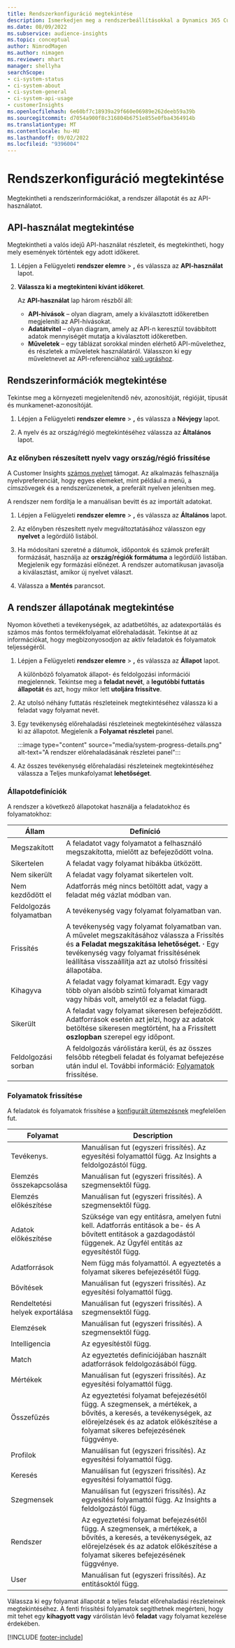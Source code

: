 ```yaml
---
title: Rendszerkonfiguráció megtekintése
description: Ismerkedjen meg a rendszerbeállításokkal a Dynamics 365 Customer Insights alkalmazásban.
ms.date: 08/09/2022
ms.subservice: audience-insights
ms.topic: conceptual
author: NimrodMagen
ms.author: nimagen
ms.reviewer: mhart
manager: shellyha
searchScope:
- ci-system-status
- ci-system-about
- ci-system-general
- ci-system-api-usage
- customerInsights
ms.openlocfilehash: 6e60bf7c18939a29f660e06989e262deeb59a39b
ms.sourcegitcommit: d7054a900f8c316804b6751e855e0fba4364914b
ms.translationtype: MT
ms.contentlocale: hu-HU
ms.lasthandoff: 09/02/2022
ms.locfileid: "9396004"
---
```

# <a name="view-system-configuration"></a>Rendszerkonfiguráció megtekintése

Megtekintheti a rendszerinformációkat, a rendszer állapotát és az API-használatot.

## <a name="view-api-usage"></a>API-használat megtekintése

Megtekintheti a valós idejű API-használat részleteit, és megtekintheti, hogy mely események történtek egy adott időkeret.

1. Lépjen a Felügyeleti **rendszer elemre** > **,** és válassza az **API-használat** lapot.

1. **Válassza ki a megtekinteni kívánt időkeret**.

   Az **API-használat** lap három részből áll:

   - **API-hívások** – olyan diagram, amely a kiválasztott időkeretben megjeleníti az API-hívásokat.
   - **Adatátvitel** – olyan diagram, amely az API-n keresztül továbbított adatok mennyiségét mutatja a kiválasztott időkeretben.
   - **Műveletek** – egy táblázat sorokkal minden elérhető API-művelethez, és részletek a műveletek használatáról. Válasszon ki egy műveletnevet az API-referenciához [való ugráshoz](https://developer.ci.ai.dynamics.com/api-details#api=CustomerInsights&operation=Get-all-instances).

## <a name="view-system-information"></a>Rendszerinformációk megtekintése

Tekintse meg a környezeti megjelenítendő név, azonosítóját, régióját, típusát és munkamenet-azonosítóját.

1. Lépjen a Felügyeleti **rendszer elemre** > **,** és válassza a **Névjegy** lapot.

1. A nyelv és az ország/régió megtekintéséhez válassza az **Általános** lapot.

### <a name="update-preferred-language-or-countryregion"></a>Az előnyben részesített nyelv vagy ország/régió frissítése

A Customer Insights [számos nyelvet](/dynamics365/get-started/availability) támogat. Az alkalmazás felhasználja nyelvpreferenciát, hogy egyes elemeket, mint például a menü, a címszövegek és a rendszerüzenetek, a preferált nyelven jelenítsen meg.

A rendszer nem fordítja le a manuálisan bevitt és az importált adatokat.

1. Lépjen a Felügyeleti **rendszer elemre** > **,** és válassza az **Általános** lapot.

1. Az előnyben részesített nyelv megváltoztatásához válasszon egy **nyelvet** a legördülő listából.

1. Ha módosítani szeretné a dátumok, időpontok és számok preferált formázását, használja az **ország/régiók formátuma** a legördülő listában. Megjelenik egy formázási előnézet. A rendszer automatikusan javasolja a kiválasztást, amikor új nyelvet választ.

1. Válassza a **Mentés** parancsot.

## <a name="view-system-status"></a>A rendszer állapotának megtekintése

Nyomon követheti a tevékenységek, az adatbetöltés, az adatexportálás és számos más fontos termékfolyamat előrehaladását. Tekintse át az információkat, hogy megbizonyosodjon az aktív feladatok és folyamatok teljességéről.

1. Lépjen a Felügyeleti **rendszer elemre** > **,** és válassza az **Állapot** lapot.

   A különböző folyamatok állapot- és feldolgozási információi megjelennek. Tekintse meg a **feladat nevét**, a **legutóbbi futtatás állapotát** és azt, hogy mikor lett **utoljára frissítve**.

1. Az utolsó néhány futtatás részleteinek megtekintéséhez válassza ki a feladat vagy folyamat nevét.

1. Egy tevékenység előrehaladási részleteinek megtekintéséhez válassza ki az állapotot. Megjelenik a **Folyamat részletei** panel.

   :::image type="content" source="media/system-progress-details.png" alt-text="A rendszer előrehaladásának részletei panel":::

1. Az összes tevékenység előrehaladási részleteinek megtekintéséhez válassza a Teljes munkafolyamat **lehetőséget**.

### <a name="status-definitions"></a>Állapotdefiníciók

A rendszer a következő állapotokat használja a feladatokhoz és folyamatokhoz:

|Állam  |Definíció  |
|---------|---------|
|Megszakított |A feladatot vagy folyamatot a felhasználó megszakította, mielőtt az befejeződött volna.   |
|Sikertelen   |A feladat vagy folyamat hibákba ütközött.         |
|Nem sikerült  |A feladat vagy folyamat sikertelen volt.  |
|Nem kezdődött el   |Adatforrás még nincs betöltött adat, vagy a feladat még vázlat módban van.         |
|Feldolgozás folyamatban  |A tevékenység vagy folyamat folyamatban van.  |
|Frissítés    |A tevékenység vagy folyamat folyamatban van. A művelet megszakításához válassza a Frissítés és **a Feladat megszakítása lehetőséget.** **·** Egy tevékenység vagy folyamat frissítésének leállítása visszaállítja azt az utolsó frissítési állapotába.       |
|Kihagyva  |A feladat vagy folyamat kimaradt. Egy vagy több olyan alsóbb szintű folyamat kimaradt vagy hibás volt, amelytől ez a feladat függ.|
|Sikerült  |A feladat vagy folyamat sikeresen befejeződött. Adatforrások esetén azt jelzi, hogy az adatok betöltése sikeresen megtörtént, ha a Frissített **oszlopban** szerepel egy időpont.|
|Feldolgozási sorban | A feldolgozás várólistára kerül, és az összes felsőbb rétegbeli feladat és folyamat befejezése után indul el. További információ: [Folyamatok](#refresh-processes) frissítése.|

### <a name="refresh-processes"></a>Folyamatok frissítése

A feladatok és folyamatok frissítése a [konfigurált ütemezésnek](schedule-refresh.md) megfelelően fut.

|Folyamat  |Description  |
|---------|---------|
|Tevékenys.  |Manuálisan fut (egyszeri frissítés). Az egyesítési folyamattól függ. Az Insights a feldolgozástól függ.|
|Elemzés összekapcsolása |Manuálisan fut (egyszeri frissítés). A szegmensektől függ.  |
|Elemzés előkészítése |Manuálisan fut (egyszeri frissítés). A szegmensektől függ.  |
|Adatok előkészítése   |Szüksége van egy entitásra, amelyen futni kell. Adatforrás entitások a be- és A bővített entitások a gazdagodástól függenek. Az Ügyfél entitás az egyesítéstől függ.  |
|Adatforrások   |Nem függ más folyamattól. A egyeztetés a folyamat sikeres befejezésétől függ.  |
|Bővítések   |Manuálisan fut (egyszeri frissítés). Az egyesítési folyamattól függ. |
|Rendeltetési helyek exportálása |Manuálisan fut (egyszeri frissítés). A szegmensektől függ.  |
|Elemzések |Manuálisan fut (egyszeri frissítés). A szegmensektől függ.  |
|Intelligencia   |Az egyesítéstől függ.   |
|Match |Az egyeztetés definíciójában használt adatforrások feldolgozásából függ.      |
|Mértékek  |Manuálisan fut (egyszeri frissítés). Az egyesítési folyamattól függ.  |
|Összefűzés   |Az egyeztetési folyamat befejezésétől függ. A szegmensek, a mértékek, a bővítés, a keresés, a tevékenységek, az előrejelzések és az adatok előkészítése a folyamat sikeres befejezésének függvénye.   |
|Profilok   |Manuálisan fut (egyszeri frissítés). Az egyesítési folyamattól függ. |
|Keresés   |Manuálisan fut (egyszeri frissítés). Az egyesítési folyamattól függ. |
|Szegmensek  |Manuálisan fut (egyszeri frissítés). Az egyesítési folyamattól függ. Az Insights a feldolgozástól függ.|
|Rendszer   |Az egyeztetési folyamat befejezésétől függ. A szegmensek, a mértékek, a bővítés, a keresés, a tevékenységek, az előrejelzések és az adatok előkészítése a folyamat sikeres befejezésének függvénye.   |
|User  |Manuálisan fut (egyszeri frissítés). Az entitásoktól függ.  |

Válassza ki egy folyamat állapotát a teljes feladat előrehaladási részleteinek megtekintéséhez. A fenti frissítési folyamatok segíthetnek megérteni, hogy mit tehet egy **kihagyott vagy** várólistán lévő **feladat** vagy folyamat kezelése érdekében.


[!INCLUDE [footer-include](includes/footer-banner.md)]
